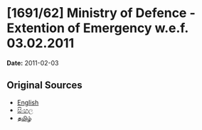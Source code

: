 # [1691/62] Ministry of Defence - Extention of Emergency w.e.f. 03.02.2011

**Date:** 2011-02-03

## Original Sources

- [English](https://documents.gov.lk/view/extra-gazettes/2011/2/1691-62_E.pdf)
- [සිංහල](https://documents.gov.lk/view/extra-gazettes/2011/2/1691-62_S.pdf)
- [தமிழ்](https://documents.gov.lk/view/extra-gazettes/2011/2/1691-62_T.pdf)
